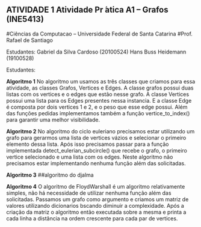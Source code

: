 ## ATIVIDADE 1 Atividade Pr ́atica A1 – Grafos (INE5413)
#Ciências da Computacao – Universidade Federal de Santa Catarina
#Prof. Rafael de Santiago

Estudantes:
Gabriel da Silva Cardoso (20100524)
Hans Buss Heidemann (19100528)

Estudantes:

**Algoritmo 1**
        No algoritmo um usamos as três classes que criamos para essa atividade, as classes Grafos, Vertices e Edges. A classe grafos possui duas listas com os vertices e o edges que estão nesse grafo. A classe  Vertices possui  uma lista para os Edges presentes nessa instancia. E a classe Edge é composta por dois vertices 1 e 2, e o peso que esse edge possui. 
        Além das funções pedidas implementamos também a função vertice_to_index() para garantir uma melhor visibilidade.

**Algoritmo 2**
        No algoritmo do ciclo euleriano precisamos estar utilizando um grafo para gerarmos uma lista de vertices vázios e selecionar o primeiro elemento dessa lista. 
        Após isso precisamos passar para a função implementada detect_eulerian_subcircle() que recebe o grafo, o primeiro vertice selecionado e uma lista com os edges. 
                Neste algoritmo não precisamos estar implementando nenhuma função além das solicitadas.

**Algoritmo 3** ##algoritmo do djalma


**Algoritmo 4** 
        O algoritmo de FloydWarshall é um algoritmo relativamente simples, não há necessidade de utilizar nenhuma função além das solicitadas. Passamos um grafo como argumento e criamos um matriz de valores utilizando dicionarios bscando diminuir a complexidade.
        Após a criação da matriz o algoritmo então executada sobre a mesma e printa a cada linha a distância na ordem crescente para cada par de vertices.
